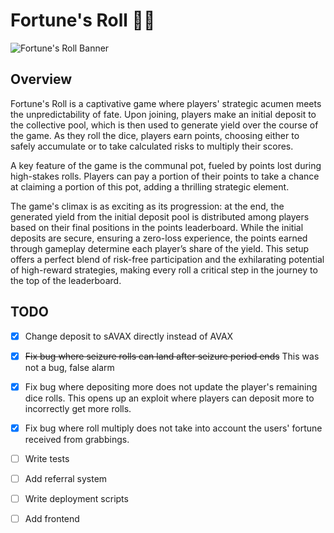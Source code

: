 # Fortune's Roll 🎲🎲
![Fortune's Roll Banner](banner.png)

## Overview

Fortune's Roll is a captivative game where players' strategic acumen meets the unpredictability of fate. Upon joining, players make an initial deposit to the collective pool, which is then used to generate yield over the course of the game. As they roll the dice, players earn points, choosing either to safely accumulate or to take calculated risks to multiply their scores.

A key feature of the game is the communal pot, fueled by points lost during high-stakes rolls. Players can pay a portion of their points to take a chance at claiming a portion of this pot, adding a thrilling strategic element.

The game's climax is as exciting as its progression: at the end, the generated yield from the initial deposit pool is distributed among players based on their final positions in the points leaderboard. While the initial deposits are secure, ensuring a zero-loss experience, the points earned through gameplay determine each player’s share of the yield. This setup offers a perfect blend of risk-free participation and the exhilarating potential of high-reward strategies, making every roll a critical step in the journey to the top of the leaderboard.

## TODO

- [x] Change deposit to sAVAX directly instead of AVAX
- [x] ~~Fix bug where seizure rolls can land after seizure period ends~~ This was not a bug, false alarm
- [x] Fix bug where depositing more does not update the player's remaining dice rolls. This opens up an exploit where players can deposit more to incorrectly get more rolls.
- [x] Fix bug where roll multiply does not take into account the users' fortune received from grabbings.
- [ ] Write tests
- [ ] Add referral system
- [ ] Write deployment scripts
- [ ] Add frontend

